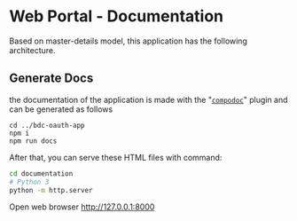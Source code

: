 # Web Portal - Documentation
Based on master-details model, this application has the following architecture.

## Generate Docs
the documentation of the application is made with the "[`compodoc`](https://compodoc.app/)" plugin and can be generated as follows

```
cd ../bdc-oauth-app
npm i
npm run docs
```

After that, you can serve these HTML files with command:

```bash
cd documentation
# Python 3
python -m http.server
```

Open web browser http://127.0.0.1:8000
